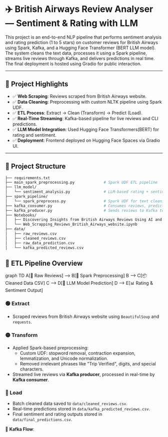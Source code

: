 # ✈️ British Airways Review Analyser — Sentiment & Rating with LLM

This project is an end-to-end NLP pipeline that performs sentiment analysis and rating prediction (1 to 5 stars) on customer reviews for British Airways using Spark, Kafka, and a Hugging Face Transformer (BERT LLM model). The system cleans the text data, processes it using a Spark pipeline, streams live reviews through Kafka, and delivers predictions in real time. The final deployment is hosted using Gradio for public interaction.

---

## 🚀 Project Highlights

- ✅ **Web Scraping**: Reviews scraped from British Airways website.
- ✅ **Data Cleaning**: Preprocessing with custom NLTK pipeline using Spark UDF.
- ✅ **ETL Process**: Extract → Clean (Transform) → Predict (Load).
- ✅ **Real-Time Streaming**: Kafka-based pipeline for live reviews and CLI predictions.
- ✅ **LLM Model Integration**: Used Hugging Face Transformers(BERT) for rating and sentiment.
- ✅ **Deployment**: Frontend deployed on Hugging Face Spaces via Gradio UI.

---

## 📁 Project Structure

```bash
├── requirements.txt
├── main_spark_preprocessing.py             # Spark UDF ETL pipeline
├── llm_model/
│   └── sentiment_analysis.py               # LLM-based rating + sentiment
├── spark_pipeline/
│   └── spark_preprocess.py                 # Spark UDF for text cleaning
├── kafka_consumer.py                       # Consumes reviews, predicts
├── kafka_producer.py                       # Sends reviews to Kafka topic
├── Notebooks/
│   ├── Discovering Insights from British Airways Reviews Using AI and NLP.ipynb
│   └── Web_Scrapping_Reviews_British_Airways_website.ipynb
├── data/
│   ├── raw_reviews.csv
│   ├── cleaned_reviews.csv
│   ├── raw_data_prediction.csv
│   └── kafka_predicted_reviews.csv

```

## 🔄 ETL Pipeline Overview

graph TD
A[📝 Raw Reviews] --> B[🔄 Spark Preprocessing]
B --> C[📦 Cleaned Data CSV]
C --> D[🧠 LLM Model Prediction]
D --> E[📊 Rating & Sentiment Output]


### 🟢 Extract
- Scraped reviews from British Airways website using `BeautifulSoup` and `requests`.

### 🟡 Transform
- Applied Spark-based preprocessing:
  - Custom UDF: stopword removal, contraction expansion, lemmatization, and Unicode normalization.
  - Removed irrelevant phrases like "Trip Verified", digits, and special characters.
- Streamed live reviews via **Kafka producer**, processed in real-time by **Kafka consumer**.

### 🔵 Load
- Batch cleaned data saved to `data/cleaned_reviews.csv`.
- Real-time predictions stored in `data/kafka_predicted_reviews.csv`.
- Final sentiment and rating outputs stored in `data/final_predictions.csv`.

📡 **Kafka Flow**:



